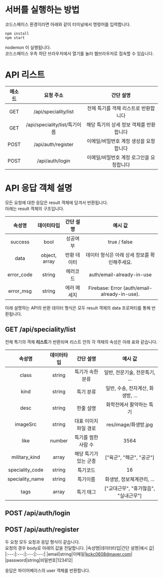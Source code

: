 # 서버를 실행하는 방법
코드스페이스 환경이라면 아래와 같이 터미널에서 명령어를 입력합니다.
```(shell)
npm install
npm start
```
nodemon 이 실행됩니다.\
코드스페이스 우측 하단 브라우저에서 열기를 눌러 웹브라우저로 접속할 수 있습니다.

# API 리스트
|메소드|요청 주소|간단 설명|
|:---:|:---:|:---:|
|GET|/api/speciality/list|전체 특기를 객체 리스트로 반환합니다|
|GET|/api/speciality/list/특기이름|해당 특기의 상세 정보 객체를 반환합니다|
|POST|/api/auth/register|이메일/비밀번호 계정 생성을 요청합니다|
|POST|/api/auth/login|이메일/비밀번호 계정 로그인을 요청합니다|

# API 응답 객체 설명

모든 요청에 대한 응답은 result 객체에 담겨서 반환됩니다.   
아래는 result 객체의 구조입니다.

|속성명|데이터타입|간단 설명|예시 값|
|:---:|:---:|:---:|:---:|
|success|bool|성공여부|true / false|
|data|object, array|반환 데이터|데이터 형식은 아래 상세 정보를 확인해주세요.|
|error_code|string|에러코드|auth/email-already-in-use|
|error_msg|string|에러 메세지|Firebase: Error (auth/email-already-in-use).|

아래 설명하는 API의 반환 데이터 형식은 모두 result 객체의 data 프로퍼티를 통해 반환됩니다.

## GET /api/speciality/list
전체 특기의 객체 **리스트**가 반환되며 리스트 안의 각 객체의 속성은 아래 표와 같습니다.

|속성명|데이터타입|간단 설명|예시 값|
|:---:|:---:|:---:|:---:|
|class|string|특기가 속한 분류|일반, 전문기술, 전문특기, ...|
|kind|string|특기 분류|일반, 수송, 전자계산, 화생방, ...|
|desc|string|한줄 설명|화학전에서 활약하는 특기|
|imageSrc|string|대표 이미지 파일 경로|res/image/화생방.jpg|
|like|number|특기를 찜한 사람 수|3564|
|military_kind|array|해당 특기가 있는 군종|["육군", "해군", "공군"]|
|speciality_code|string|특기코드|16|
|speciality_name|string|특기이름|화생방, 정보체계관리, ...|
|tags|array|특기 태그|["교대근무", "휴가많음", "실내근무"]|

## POST /api/auth/login
## POST /api/auth/register

두 요청 모두 요청과 응답 형식이 같습니다.   
요청의 경우 body로 아래의 값을 전달합니다.
|속성명|데이터타입|간단 설명|예시 값|
|:---:|:---:|:---:|:---:|
|email|string|이메일|kckc0608@naver.com|
|password|string|비밀번호|123412|

응답은 파이어베이스의 user 객체를 반환합니다.
